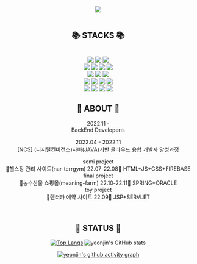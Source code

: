 <div align="center">
<img src="https://capsule-render.vercel.app/api?type=waving&color=auto&height=200&section=header&text=YEONJIN GITHUB&fontSize=90" />
</div>
<br />
<div align="center">
  <h2>📚 STACKS 📚</h2>
  <br/>
   <img src="https://img.shields.io/badge/java-007396?style=for-the-badge&logo=java&logoColor=white">
   <img src="https://img.shields.io/badge/oracle-F80000?style=for-the-badge&logo=oracle&logoColor=white"> 
    <img src="https://img.shields.io/badge/mariaDB-003545?style=for-the-badge&logo=mariaDB&logoColor=white"> 
   <br/>
  <img src="https://img.shields.io/badge/html5-E34F26?style=for-the-badge&logo=html5&logoColor=white"> 
  <img src="https://img.shields.io/badge/css-1572B6?style=for-the-badge&logo=css3&logoColor=white"> 
  <img src="https://img.shields.io/badge/javascript-F7DF1E?style=for-the-badge&logo=javascript&logoColor=black"> 
  <img src="https://img.shields.io/badge/jquery-0769AD?style=for-the-badge&logo=jquery&logoColor=white">
    <br/>
  <img src="https://img.shields.io/badge/spring-6DB33F?style=for-the-badge&logo=spring&logoColor=white">
  <img src="https://img.shields.io/badge/springboot-6DB33F?style=for-the-badge&logo=springboot&logoColor=white">
  <img src="https://img.shields.io/badge/bootstrap-7952B3?style=for-the-badge&logo=bootstrap&logoColor=white">
  <br/>
  <img src="https://img.shields.io/badge/react-61DAFB?style=for-the-badge&logo=react&logoColor=black">
  <img src="https://img.shields.io/badge/fontawesome-339AF0?style=for-the-badge&logo=fontawesome&logoColor=white">
  <img src="https://img.shields.io/badge/firebase-FFCA28?style=for-the-badge&logo=firebase&logoColor=white">
  <img src="https://img.shields.io/badge/apache tomcat-F8DC75?style=for-the-badge&logo=apachetomcat&logoColor=white">
  <br/>
  <img src="https://img.shields.io/badge/github-181717?style=for-the-badge&logo=github&logoColor=white">
  <img src="https://img.shields.io/badge/git-F05032?style=for-the-badge&logo=git&logoColor=white">
  <img src="https://img.shields.io/badge/gradle-02303A?style=for-the-badge&logo=gradle&logoColor=white">
  <img src="https://img.shields.io/badge/maven-C71A36?style=for-the-badge&logo=apachemaven&logoColor=white">
</div>

<div align="center">
  <h2>💖 ABOUT 💖</h2>
  2022.11 -<br/>
  BackEnd Developer💥
  
  2022.04 - 2022.11<br/>
  [NCS] (디지털컨버전스)자바(JAVA)기반 클라우드 융합 개발자 양성과정
  
 semi project <br/>🏃헬스장 관리 사이트(nar-terrgym) 22.07-22.08🏃 HTML+JS+CSS+FIREBASE <br/>
 final project <br/> 🍎농수산물 쇼핑몰(meaning-farm) 22.10-22.11🍏 SPRING+ORACLE <br/>
 toy project <br/> 🚗렌터카 예약 사이트 22.09🚗 JSP+SERVLET <br/>
  

  
  <br/>
</div>

<div align="center">
 <h2>🌈 STATUS 🌈</h2> 

[![Top Langs](https://github-readme-stats.vercel.app/api/top-langs/?username=yeonjin0321&layout=compact)](https://github.com/yeonjin0321/github-readme-stats)
![yeonjin's GitHub stats](https://github-readme-stats.vercel.app/api?username=yeonjin0321&show_icons=true&theme=radical)



[![yeonjin's github activity graph](https://activity-graph.herokuapp.com/graph?username=Ashutosh00710&theme=dracula)](https://github.com/ashutosh00710/github-readme-activity-graph)
  
  </div>
